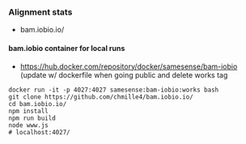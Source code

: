 ### Alignment stats
* bam.iobio.io/

#### bam.iobio container for local runs
* https://hub.docker.com/repository/docker/samesense/bam-iobio (update w/ dockerfile when going public and delete works tag

```
docker run -it -p 4027:4027 samesense:bam-iobio:works bash
git clone https://github.com/chmille4/bam.iobio.io/
cd bam.iobio.io/
npm install
npm run build
node www.js 
# localhost:4027/
```
